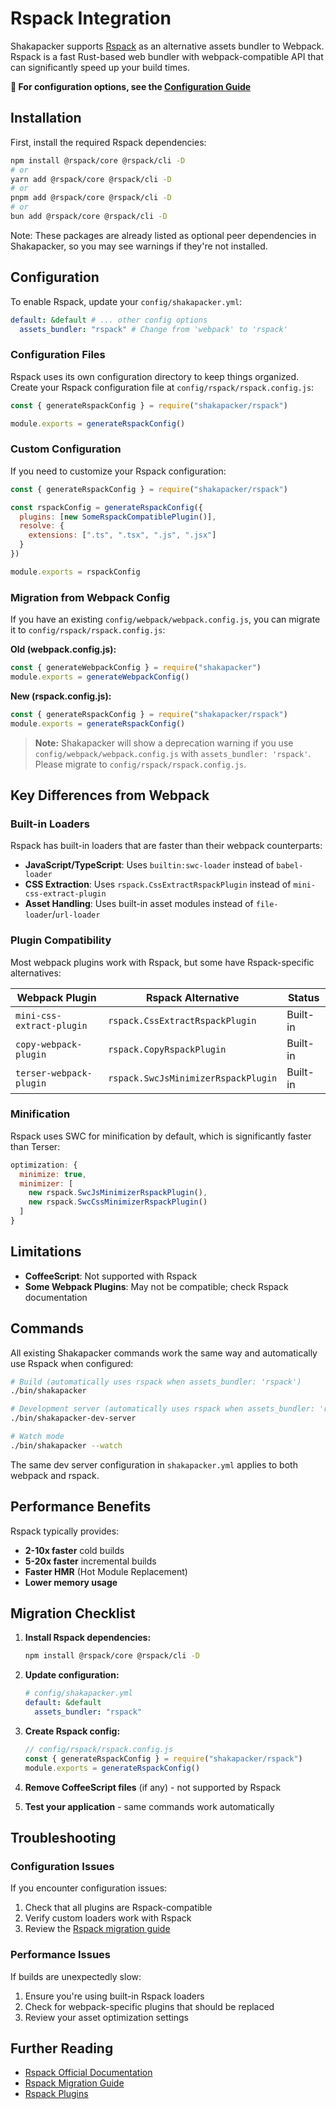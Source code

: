 # Rspack Integration

Shakapacker supports [Rspack](https://rspack.rs) as an alternative assets bundler to Webpack. Rspack is a fast Rust-based web bundler with webpack-compatible API that can significantly speed up your build times.

**📖 For configuration options, see the [Configuration Guide](./configuration.md)**

## Installation

First, install the required Rspack dependencies:

```bash
npm install @rspack/core @rspack/cli -D
# or
yarn add @rspack/core @rspack/cli -D
# or
pnpm add @rspack/core @rspack/cli -D
# or
bun add @rspack/core @rspack/cli -D
```

Note: These packages are already listed as optional peer dependencies in Shakapacker, so you may see warnings if they're not installed.

## Configuration

To enable Rspack, update your `config/shakapacker.yml`:

```yaml
default: &default # ... other config options
  assets_bundler: "rspack" # Change from 'webpack' to 'rspack'
```

### Configuration Files

Rspack uses its own configuration directory to keep things organized. Create your Rspack configuration file at `config/rspack/rspack.config.js`:

```javascript
const { generateRspackConfig } = require("shakapacker/rspack")

module.exports = generateRspackConfig()
```

### Custom Configuration

If you need to customize your Rspack configuration:

```javascript
const { generateRspackConfig } = require("shakapacker/rspack")

const rspackConfig = generateRspackConfig({
  plugins: [new SomeRspackCompatiblePlugin()],
  resolve: {
    extensions: [".ts", ".tsx", ".js", ".jsx"]
  }
})

module.exports = rspackConfig
```

### Migration from Webpack Config

If you have an existing `config/webpack/webpack.config.js`, you can migrate it to `config/rspack/rspack.config.js`:

**Old (webpack.config.js):**

```javascript
const { generateWebpackConfig } = require("shakapacker")
module.exports = generateWebpackConfig()
```

**New (rspack.config.js):**

```javascript
const { generateRspackConfig } = require("shakapacker/rspack")
module.exports = generateRspackConfig()
```

> **Note:** Shakapacker will show a deprecation warning if you use `config/webpack/webpack.config.js` with `assets_bundler: 'rspack'`. Please migrate to `config/rspack/rspack.config.js`.

## Key Differences from Webpack

### Built-in Loaders

Rspack has built-in loaders that are faster than their webpack counterparts:

- **JavaScript/TypeScript**: Uses `builtin:swc-loader` instead of `babel-loader`
- **CSS Extraction**: Uses `rspack.CssExtractRspackPlugin` instead of `mini-css-extract-plugin`
- **Asset Handling**: Uses built-in asset modules instead of `file-loader`/`url-loader`

### Plugin Compatibility

Most webpack plugins work with Rspack, but some have Rspack-specific alternatives:

| Webpack Plugin            | Rspack Alternative                  | Status   |
| ------------------------- | ----------------------------------- | -------- |
| `mini-css-extract-plugin` | `rspack.CssExtractRspackPlugin`     | Built-in |
| `copy-webpack-plugin`     | `rspack.CopyRspackPlugin`           | Built-in |
| `terser-webpack-plugin`   | `rspack.SwcJsMinimizerRspackPlugin` | Built-in |

### Minification

Rspack uses SWC for minification by default, which is significantly faster than Terser:

```javascript
optimization: {
  minimize: true,
  minimizer: [
    new rspack.SwcJsMinimizerRspackPlugin(),
    new rspack.SwcCssMinimizerRspackPlugin()
  ]
}
```

## Limitations

- **CoffeeScript**: Not supported with Rspack
- **Some Webpack Plugins**: May not be compatible; check Rspack documentation

## Commands

All existing Shakapacker commands work the same way and automatically use Rspack when configured:

```bash
# Build (automatically uses rspack when assets_bundler: 'rspack')
./bin/shakapacker

# Development server (automatically uses rspack when assets_bundler: 'rspack')
./bin/shakapacker-dev-server

# Watch mode
./bin/shakapacker --watch
```

The same dev server configuration in `shakapacker.yml` applies to both webpack and rspack.

## Performance Benefits

Rspack typically provides:

- **2-10x faster** cold builds
- **5-20x faster** incremental builds
- **Faster HMR** (Hot Module Replacement)
- **Lower memory usage**

## Migration Checklist

1. **Install Rspack dependencies:**

   ```bash
   npm install @rspack/core @rspack/cli -D
   ```

2. **Update configuration:**

   ```yaml
   # config/shakapacker.yml
   default: &default
     assets_bundler: "rspack"
   ```

3. **Create Rspack config:**

   ```javascript
   // config/rspack/rspack.config.js
   const { generateRspackConfig } = require("shakapacker/rspack")
   module.exports = generateRspackConfig()
   ```

4. **Remove CoffeeScript files** (if any) - not supported by Rspack

5. **Test your application** - same commands work automatically

## Troubleshooting

### Configuration Issues

If you encounter configuration issues:

1. Check that all plugins are Rspack-compatible
2. Verify custom loaders work with Rspack
3. Review the [Rspack migration guide](https://rspack.rs/guide/migration/webpack)

### Performance Issues

If builds are unexpectedly slow:

1. Ensure you're using built-in Rspack loaders
2. Check for webpack-specific plugins that should be replaced
3. Review your asset optimization settings

## Further Reading

- [Rspack Official Documentation](https://rspack.rs)
- [Rspack Migration Guide](https://rspack.rs/guide/migration/webpack)
- [Rspack Plugins](https://rspack.rs/plugins/webpack/)
